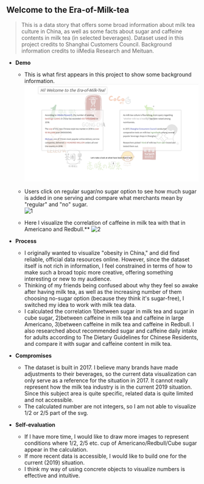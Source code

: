 ## Welcome to the Era-of-Milk-tea
> This is a data story that offers some broad information about milk tea culture in China, as well as some facts about sugar and caffeine contents in milk tea (in selected beverages).
> Dataset used in this project credits to Shanghai Customers Council. Background information credits to iiMedia Research and Meituan.


- **Demo**

  - This is what first appears in this project to show some background information.
    ![](https://github.com/PhyllisFei/my-cdv-fall19/blob/master/my-work/dataStoryNew/screenshots/1.png)

  - Users click on regular sugar/no sugar option to see how much sugar is added in one serving and compare what merchants mean by "regular" and "no" sugar. </br>
    ![1](https://media.giphy.com/media/U85bLH1729B0dCF1II/giphy.gif)

  - Here I visualize the correlation of caffeine in milk tea with that in Americano and Redbull.**
    ![2](https://media.giphy.com/media/YnALWAVj8gH4D9wGdw/giphy.gif)

- **Process**
  - I originally wanted to visualize "obesity in China," and did find reliable, official data resources online. However, since the dataset itself is not rich in information, I feel constrained in terms of how to make such a broad topic more creative, offering something interesting or new to my audience.
  - Thinking of my friends being confused about why they feel so awake after having milk tea, as well as the increasing number of them choosing no-sugar option (because they think it's sugar-free), I switched my idea to work with milk tea data.
  - I calculated the correlation 1)between sugar in milk tea and sugar in cube sugar, 2)between caffeine in milk tea and caffeine in large Americano, 3)between caffeine in milk tea and caffeine in Redbull. I also researched about recommended sugar and caffeine daily intake for adults according to The Dietary Guidelines for Chinese Residents, and compare it with sugar and caffeine content in milk tea.

- **Compromises**
  - The dataset is built in 2017. I believe many brands have made adjustments to their beverages, so the current data visualization can only serve as a reference for the situation in 2017. It cannot really represent how the milk tea industry is in the current 2019 situation. Since this subject area is quite specific, related data is quite limited and not accessible.
  - The calculated number are not integers, so I am not able to visualize 1/2 or 2/5 part of the svg.

- **Self-evaluation**
  - If I have more time, I would like to draw more images to represent conditions where 1/2, 2/5 etc. cup of Americano/Redbull/Cube sugar appear in the calculation.
  - If more recent data is accessible, I would like to build one for the current (2019) situation.
  - I think my way of using concrete objects to visualize numbers is effective and intuitive.
